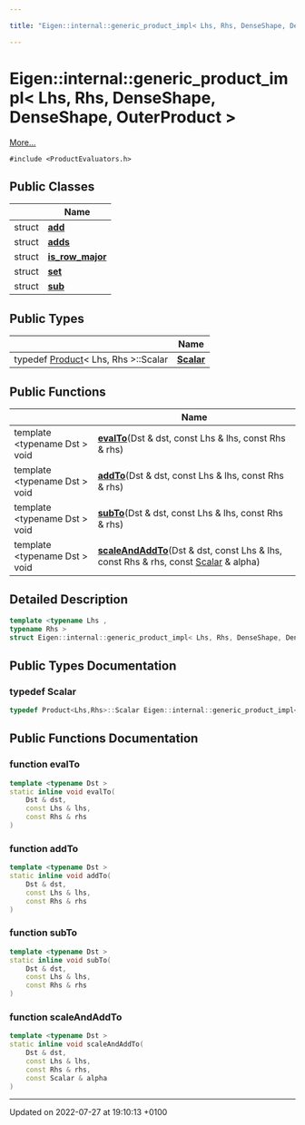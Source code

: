 ```yaml
---

title: "Eigen::internal::generic_product_impl< Lhs, Rhs, DenseShape, DenseShape, OuterProduct >"

---
```


# Eigen::internal::generic_product_impl< Lhs, Rhs, DenseShape, DenseShape, OuterProduct >



 [More...](#detailed-description)


`#include <ProductEvaluators.h>`

## Public Classes

|                | Name           |
| -------------- | -------------- |
| struct | **[add](http://example.org/classes/structeigen_1_1internal_1_1generic__product__impl_3_01lhs_00_01rhs_00_01denseshape_00_01densesha8671e539d57863dee358d49439be5c9e/)**  |
| struct | **[adds](http://example.org/classes/structeigen_1_1internal_1_1generic__product__impl_3_01lhs_00_01rhs_00_01denseshape_00_01denseshad66abf838455c3d8a58e56294fd71216/)**  |
| struct | **[is_row_major](http://example.org/classes/structeigen_1_1internal_1_1generic__product__impl_3_01lhs_00_01rhs_00_01denseshape_00_01denseshaf3873b029361d334302c1ca4dd692a9b/)**  |
| struct | **[set](http://example.org/classes/structeigen_1_1internal_1_1generic__product__impl_3_01lhs_00_01rhs_00_01denseshape_00_01denseshaa243cd8836786c40b5d44485b15eb561/)**  |
| struct | **[sub](http://example.org/classes/structeigen_1_1internal_1_1generic__product__impl_3_01lhs_00_01rhs_00_01denseshape_00_01densesha6c6b8971a8be3974a451e3d7d26ac07a/)**  |

## Public Types

|                | Name           |
| -------------- | -------------- |
| typedef <a href="http://example.org/classes/classeigen_1_1product/">Product</a>< Lhs, Rhs >::Scalar | **[Scalar](http://example.org/classes/structeigen_1_1internal_1_1generic__product__impl_3_01lhs_00_01rhs_00_01denseshape_00_01denseshape_00_01outerproduct_01_4/#typedef-scalar)**  |

## Public Functions

|                | Name           |
| -------------- | -------------- |
| template <typename Dst \> <br>void | **[evalTo](http://example.org/classes/structeigen_1_1internal_1_1generic__product__impl_3_01lhs_00_01rhs_00_01denseshape_00_01denseshape_00_01outerproduct_01_4/#function-evalto)**(Dst & dst, const Lhs & lhs, const Rhs & rhs) |
| template <typename Dst \> <br>void | **[addTo](http://example.org/classes/structeigen_1_1internal_1_1generic__product__impl_3_01lhs_00_01rhs_00_01denseshape_00_01denseshape_00_01outerproduct_01_4/#function-addto)**(Dst & dst, const Lhs & lhs, const Rhs & rhs) |
| template <typename Dst \> <br>void | **[subTo](http://example.org/classes/structeigen_1_1internal_1_1generic__product__impl_3_01lhs_00_01rhs_00_01denseshape_00_01denseshape_00_01outerproduct_01_4/#function-subto)**(Dst & dst, const Lhs & lhs, const Rhs & rhs) |
| template <typename Dst \> <br>void | **[scaleAndAddTo](http://example.org/classes/structeigen_1_1internal_1_1generic__product__impl_3_01lhs_00_01rhs_00_01denseshape_00_01denseshape_00_01outerproduct_01_4/#function-scaleandaddto)**(Dst & dst, const Lhs & lhs, const Rhs & rhs, const <a href="http://example.org/classes/structeigen_1_1internal_1_1generic__product__impl_3_01lhs_00_01rhs_00_01denseshape_00_01denseshape_00_01outerproduct_01_4/#typedef-scalar">Scalar</a> & alpha) |

## Detailed Description

```cpp
template <typename Lhs ,
typename Rhs >
struct Eigen::internal::generic_product_impl< Lhs, Rhs, DenseShape, DenseShape, OuterProduct >;
```

## Public Types Documentation

### typedef Scalar

```cpp
typedef Product<Lhs,Rhs>::Scalar Eigen::internal::generic_product_impl< Lhs, Rhs, DenseShape, DenseShape, OuterProduct >::Scalar;
```


## Public Functions Documentation

### function evalTo

```cpp
template <typename Dst >
static inline void evalTo(
    Dst & dst,
    const Lhs & lhs,
    const Rhs & rhs
)
```


### function addTo

```cpp
template <typename Dst >
static inline void addTo(
    Dst & dst,
    const Lhs & lhs,
    const Rhs & rhs
)
```


### function subTo

```cpp
template <typename Dst >
static inline void subTo(
    Dst & dst,
    const Lhs & lhs,
    const Rhs & rhs
)
```


### function scaleAndAddTo

```cpp
template <typename Dst >
static inline void scaleAndAddTo(
    Dst & dst,
    const Lhs & lhs,
    const Rhs & rhs,
    const Scalar & alpha
)
```


-------------------------------

Updated on 2022-07-27 at 19:10:13 +0100
